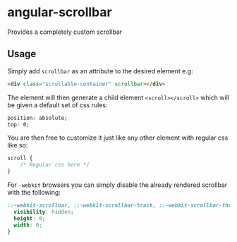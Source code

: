 # angular-scrollbar
Provides a completely custom scrollbar

## Usage
Simply add ```scrollbar``` as an attribute to the desired element e.g:
```html
<div class="scrollable-container" scrollbar></div>
```
The element will then generate a child element ```<scroll></scroll>``` 
which will be given a default set of css rules:
```css
position: absolute;
top: 0;
```
You are then free to customize it just like any other element with regular css like so:
```css
scroll {
    /* Regular css here */
}
```
For ```-webkit``` browsers you can simply disable the already rendered scrollbar with the following:
```css
::-webkit-scrollbar, ::-webkit-scrollbar-track, ::-webkit-scrollbar-thumb {
  visibility: hidden;
  height: 0;
  width: 0;
}
```
